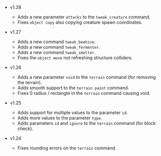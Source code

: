 - v1.28
	- Adds a new parameter `attacks` to the `tweak_creature` command.
	- Fixes `object copy` also copying creature spawn coordinates.

- v1.27
	- Adds a new command `tweak_beehive`.
	- Adds a new command `tweak_fermenter`.
	- Adds a new command `tweak_smelter`.
	- Fixes the `object move` not refreshing structure colliders.

- v1.26
	- Adds a new parameter `void` to the `terrain` command (for removing the terrain).
	- Adds smooth support to the `terrain paint` command.
	- Fixes 0 radius / rectangle in the `terrain` command causing void.

- v1.25
	- Adds support for multiple values to the parameter `id`.
	- Adds more values to the parameter `type`.
	- Adds parameters `id` and `ignore` to the `terrain` command (for block check).

- v1.24
	- Fixes rounding errors on the `terrain` command.
